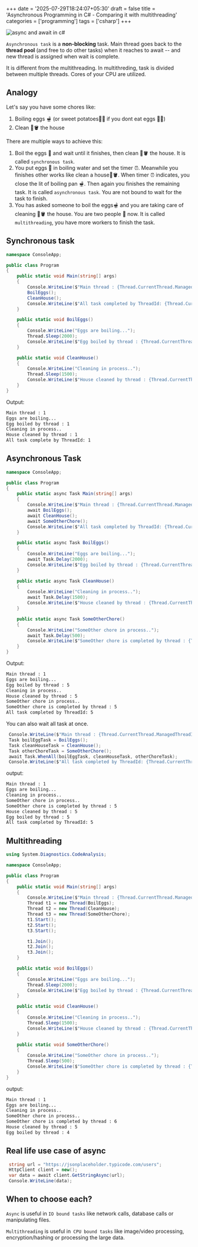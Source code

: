 +++
date = '2025-07-29T18:24:07+05:30'
draft = false
title = 'Asynchronous Programming in C# - Comparing it with multithreading'
categories = ['programming']
tags = ['csharp']
+++

![async and await in c#](/images/async-csharp.webp)

`Asynchronous task` is a **non-blocking** task. Main thread goes back to the **thread pool** (and free to do other tasks) when it reaches to await -- and new thread is assigned when wait is complete.

It is different from the multithreading. In multithreding, task is divided between multiple threads. Cores of your CPU are utilized.

## Analogy

Let's say you have some chores like:
 
 1. Boiling eggs 🫕 (or sweet potatoes🍠🍠 if you dont eat eggs 🥚🥚)
 2. Clean 🧹🪣 the house

There are multiple ways to achieve this:

1. Boil the eggs 🥚 and wait until it finishes, then clean 🧹🪣 the house. It is called `synchronous task`.
2. You put eggs 🥚 in boiling water and set the timer ⏰. Meanwhile you finishes other works like clean a house🧹🪣. When timer ⏰ indicates, you close the lit  of boiling pan 🫕. Then again you finishes the remaining task. It is called `asynchronous task`. You are not bound to wait for the task to finish.
3. You has asked someone to boil the eggs🫕 and you are taking care of cleaning 🧹🪣  the house. You are two people 👥 now. It is called `multithreading`, you have more workers to finish the task. 


## Synchronous task

```cs
namespace ConsoleApp;

public class Program
{
    public static void Main(string[] args)
    {
        Console.WriteLine($"Main thread : {Thread.CurrentThread.ManagedThreadId}");
        BoilEggs();
        CleanHouse();
        Console.WriteLine($"All task completed by ThreadId: {Thread.CurrentThread.ManagedThreadId}");
    }

    public static void BoilEggs()
    {
        Console.WriteLine("Eggs are boiling...");
        Thread.Sleep(2000);
        Console.WriteLine($"Egg boiled by thread : {Thread.CurrentThread.ManagedThreadId}");
    }

    public static void CleanHouse()
    {
        Console.WriteLine("Cleaning in process..");
        Thread.Sleep(1500);
        Console.WriteLine($"House cleaned by thread : {Thread.CurrentThread.ManagedThreadId}");
    }
}
```

Output:

```bash
Main thread : 1
Eggs are boiling...
Egg boiled by thread : 1
Cleaning in process..
House cleaned by thread : 1
All task complete by ThreadId: 1
```


## Asynchronous Task

```cs
namespace ConsoleApp;

public class Program
{
    public static async Task Main(string[] args)
    {
        Console.WriteLine($"Main thread : {Thread.CurrentThread.ManagedThreadId}");
        await BoilEggs();
        await CleanHouse();
        await SomeOtherChore();
        Console.WriteLine($"All task completed by ThreadId: {Thread.CurrentThread.ManagedThreadId}");
    }

    public static async Task BoilEggs()
    {
        Console.WriteLine("Eggs are boiling...");
        await Task.Delay(2000);
        Console.WriteLine($"Egg boiled by thread : {Thread.CurrentThread.ManagedThreadId}");
    }

    public static async Task CleanHouse()
    {
        Console.WriteLine("Cleaning in process..");
        await Task.Delay(1500);
        Console.WriteLine($"House cleaned by thread : {Thread.CurrentThread.ManagedThreadId}");
    }

    public static async Task SomeOtherChore()
    {
        Console.WriteLine("SomeOther chore in process..");
        await Task.Delay(500);
        Console.WriteLine($"SomeOther chore is completed by thread : {Thread.CurrentThread.ManagedThreadId}");
    }
}
```

Output:

```bash
Main thread : 1
Eggs are boiling...
Egg boiled by thread : 5
Cleaning in process..
House cleaned by thread : 5
SomeOther chore in process..
SomeOther chore is completed by thread : 5
All task completed by ThreadId: 5
```

You can also wait all task at once.

```cs
 Console.WriteLine($"Main thread : {Thread.CurrentThread.ManagedThreadId}");
 Task boilEggTask = BoilEggs();
 Task cleanHouseTask = CleanHouse();
 Task otherChoreTask = SomeOtherChore();
 await Task.WhenAll(boilEggTask, cleanHouseTask, otherChoreTask);
 Console.WriteLine($"All task completed by ThreadId: {Thread.CurrentThread.ManagedThreadId}");
```

output:

```bash
Main thread : 1
Eggs are boiling...
Cleaning in process..
SomeOther chore in process..
SomeOther chore is completed by thread : 5
House cleaned by thread : 5
Egg boiled by thread : 5
All task completed by ThreadId: 5
```

## Multithreading

```cs
using System.Diagnostics.CodeAnalysis;

namespace ConsoleApp;

public class Program
{
    public static void Main(string[] args)
    {
        Console.WriteLine($"Main thread : {Thread.CurrentThread.ManagedThreadId}");
        Thread t1 = new Thread(BoilEggs);
        Thread t2 = new Thread(CleanHouse);
        Thread t3 = new Thread(SomeOtherChore);
        t1.Start();
        t2.Start();
        t3.Start();

        t1.Join();
        t2.Join();
        t3.Join();
    }

    public static void BoilEggs()
    {
        Console.WriteLine("Eggs are boiling...");
        Thread.Sleep(2000);
        Console.WriteLine($"Egg boiled by thread : {Thread.CurrentThread.ManagedThreadId}");
    }

    public static void CleanHouse()
    {
        Console.WriteLine("Cleaning in process..");
        Thread.Sleep(1500);
        Console.WriteLine($"House cleaned by thread : {Thread.CurrentThread.ManagedThreadId}");
    }

    public static void SomeOtherChore()
    {
        Console.WriteLine("SomeOther chore in process..");
        Thread.Sleep(500);
        Console.WriteLine($"SomeOther chore is completed by thread : {Thread.CurrentThread.ManagedThreadId}");
    }
}
```

output:

```bash
Main thread : 1
Eggs are boiling...
Cleaning in process..
SomeOther chore in process..
SomeOther chore is completed by thread : 6
House cleaned by thread : 5
Egg boiled by thread : 4
```

## Real life use case of async

```cs
 string url = "https://jsonplaceholder.typicode.com/users";
 HttpClient client = new();
 var data = await client.GetStringAsync(url);
 Console.WriteLine(data);
```

## When to choose each?

`Async` is useful in `IO bound tasks` like network calls, database calls or manipulating files.

`Multithreading` is useful in` CPU bound tasks` like image/video processing, encryption/hashing or processing the large data.
